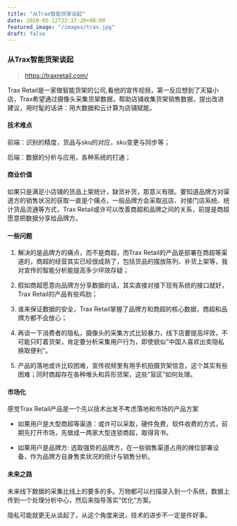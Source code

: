 ```yaml
---
title: "从Trax智能货架谈起"
date: 2020-05-12T22:37:20+08:00
featured_image: "/images/trax.jpg"
draft: false
---
```


### 从Trax智能货架谈起

> https://traxretail.com/

Trax Retail是一家做智能货架的公司,看他的宣传视频，第一反应想到了天猫小店，Trax希望通过摄像头采集货架数据，帮助店铺收集货架销售数据，提出改进建议，用时髦的话讲：用大数据和云计算为店铺赋能。

<!--more-->
#### 技术难点

前端：识别的精度，货品与sku的对应，sku变更与同步等；

后端：数据的分析与应用，各种系统的打通；

#### 商业价值
如果只是满足小店铺的货品上架统计，缺货补货，那意义有限。要知道品牌方对渠道方的销售状况的获取一直是个痛点，一般品牌方会采取巡店、对接门店系统、统计货品流通等方式，Trax Retail或许可以改善商超和品牌之间的关系，前提是商超愿意把数据分享给品牌方。

#### 一些问题

1. 解决的是品牌方的痛点，而不是商超，而Trax Retail的产品是部署在商超等渠道的，商超的经营其实已经很成熟了，包括货品的摆放陈列、补货上架等，我对宣传的智能分析能提高多少坪效存疑；

2. 假如商超愿意向品牌方分享数据的话，其实直接对接下现有系统的接口就好，Trax Retail的产品有些鸡肋；

3. 谁来保证数据的安全，Trax Retail掌握了品牌方和商超的核心数据，商超和品牌方都不会放心；

4. 再谈一下消费者的隐私，摄像头的采集方式比较暴力，线下店要提高坪效，不可能只盯着货架，肯定要分析采集用户行为，即使貌似”中国人喜欢出卖隐私换取便利“。

5. 产品的落地或许比较困难，宣传视频里有用手机拍摄货架信息，这个其实有些困难；同时商超存在各种堆头和异形货架，这些“盲区”如何处理。

#### 市场化

感觉Trax Retail产品是一个先以技术出发不考虑落地和市场的产品方案

- 如果用户是大型商超等渠道：或许可以采取，硬件免费，软件收费的方式，前期先打开市场，先做成一两家大型连锁商超，取得背书。

- 如果用户是品牌方: 选取强势的品牌方，在一些销售渠道占用的摊位部署设备，作为品牌方自身售卖状况的统计与销售分析。

#### 未来之路  

未来线下数据的采集比线上的要多的多。万物都可以扫描录入到一个系统，数据上传到一个处理分析中心，然后来指导落实“优化“方案。

隐私可能就更无从谈起了，从这个角度来说，技术的进步不一定是件好事。


